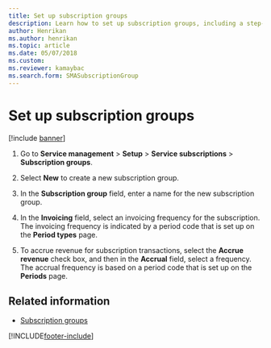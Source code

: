 ```yaml
---
title: Set up subscription groups  
description: Learn how to set up subscription groups, including a step-by-step process for setting up subscription groups and additional resources.
author: Henrikan
ms.author: henrikan
ms.topic: article
ms.date: 05/07/2018
ms.custom:
ms.reviewer: kamaybac
ms.search.form: SMASubscriptionGroup
---
```


# Set up subscription groups

[!include [banner](../includes/banner.md)]

1. Go to **Service management** \> **Setup** \> **Service subscriptions** \> **Subscription groups**.

2. Select **New** to create a new subscription group.

3. In the **Subscription group** field, enter a name for the new subscription group.

4. In the **Invoicing** field, select an invoicing frequency for the subscription. The invoicing frequency is indicated by a period code that is set up on the **Period types** page.

5. To accrue revenue for subscription transactions, select the **Accrue revenue** check box, and then in the **Accrual** field, select a frequency. The accrual frequency is based on a period code that is set up on the **Periods** page.

## Related information

- [Subscription groups](subscription-groups.md)

[!INCLUDE[footer-include](../../includes/footer-banner.md)]
